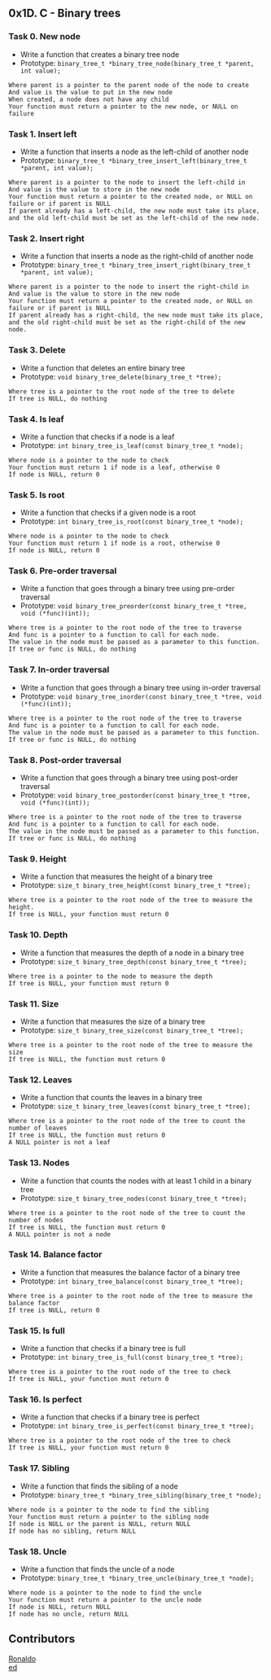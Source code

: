 ## 0x1D. C - Binary trees
### Task 0. New node
- Write a function that creates a binary tree node
- Prototype: ```binary_tree_t *binary_tree_node(binary_tree_t *parent, int value);```
```
Where parent is a pointer to the parent node of the node to create
And value is the value to put in the new node
When created, a node does not have any child
Your function must return a pointer to the new node, or NULL on failure
```

### Task 1. Insert left
- Write a function that inserts a node as the left-child of another node
- Prototype: ```binary_tree_t *binary_tree_insert_left(binary_tree_t *parent, int value);```
```
Where parent is a pointer to the node to insert the left-child in
And value is the value to store in the new node
Your function must return a pointer to the created node, or NULL on failure or if parent is NULL
If parent already has a left-child, the new node must take its place,  
and the old left-child must be set as the left-child of the new node.
```

### Task 2. Insert right
- Write a function that inserts a node as the right-child of another node
- Prototype: ```binary_tree_t *binary_tree_insert_right(binary_tree_t *parent, int value);```
```
Where parent is a pointer to the node to insert the right-child in
And value is the value to store in the new node
Your function must return a pointer to the created node, or NULL on failure or if parent is NULL
If parent already has a right-child, the new node must take its place,  
and the old right-child must be set as the right-child of the new node.
```

### Task 3. Delete
- Write a function that deletes an entire binary tree
- Prototype: ```void binary_tree_delete(binary_tree_t *tree);```
```
Where tree is a pointer to the root node of the tree to delete
If tree is NULL, do nothing
```

### Task 4. Is leaf
- Write a function that checks if a node is a leaf
- Prototype: ```int binary_tree_is_leaf(const binary_tree_t *node);```
```
Where node is a pointer to the node to check
Your function must return 1 if node is a leaf, otherwise 0
If node is NULL, return 0
```

### Task 5. Is root
- Write a function that checks if a given node is a root
- Prototype: ```int binary_tree_is_root(const binary_tree_t *node);```
```
Where node is a pointer to the node to check
Your function must return 1 if node is a root, otherwise 0
If node is NULL, return 0
```

### Task 6. Pre-order traversal
- Write a function that goes through a binary tree using pre-order traversal
- Prototype: ```void binary_tree_preorder(const binary_tree_t *tree, void (*func)(int));```
```
Where tree is a pointer to the root node of the tree to traverse
And func is a pointer to a function to call for each node. 
The value in the node must be passed as a parameter to this function.
If tree or func is NULL, do nothing
```

### Task 7. In-order traversal
- Write a function that goes through a binary tree using in-order traversal
- Prototype: ```void binary_tree_inorder(const binary_tree_t *tree, void (*func)(int));```
```
Where tree is a pointer to the root node of the tree to traverse
And func is a pointer to a function to call for each node. 
The value in the node must be passed as a parameter to this function.
If tree or func is NULL, do nothing
```

### Task 8. Post-order traversal
- Write a function that goes through a binary tree using post-order traversal
- Prototype: ```void binary_tree_postorder(const binary_tree_t *tree, void (*func)(int));```
```
Where tree is a pointer to the root node of the tree to traverse
And func is a pointer to a function to call for each node. 
The value in the node must be passed as a parameter to this function.
If tree or func is NULL, do nothing
````

### Task 9. Height
- Write a function that measures the height of a binary tree
- Prototype: ```size_t binary_tree_height(const binary_tree_t *tree);```
```
Where tree is a pointer to the root node of the tree to measure the height.
If tree is NULL, your function must return 0
```

### Task 10. Depth
- Write a function that measures the depth of a node in a binary tree
- Prototype: ```size_t binary_tree_depth(const binary_tree_t *tree);```
```
Where tree is a pointer to the node to measure the depth
If tree is NULL, your function must return 0
```

### Task 11. Size
- Write a function that measures the size of a binary tree
- Prototype: ```size_t binary_tree_size(const binary_tree_t *tree);```
```
Where tree is a pointer to the root node of the tree to measure the size
If tree is NULL, the function must return 0
```

### Task 12. Leaves
- Write a function that counts the leaves in a binary tree
- Prototype: ```size_t binary_tree_leaves(const binary_tree_t *tree);```
```
Where tree is a pointer to the root node of the tree to count the number of leaves
If tree is NULL, the function must return 0
A NULL pointer is not a leaf
```

### Task 13. Nodes
- Write a function that counts the nodes with at least 1 child in a binary tree
- Prototype: ```size_t binary_tree_nodes(const binary_tree_t *tree);```
```
Where tree is a pointer to the root node of the tree to count the number of nodes
If tree is NULL, the function must return 0
A NULL pointer is not a node
```

### Task 14. Balance factor
- Write a function that measures the balance factor of a binary tree
- Prototype: ```int binary_tree_balance(const binary_tree_t *tree);```
```
Where tree is a pointer to the root node of the tree to measure the balance factor
If tree is NULL, return 0
```

### Task 15. Is full
- Write a function that checks if a binary tree is full
- Prototype: ```int binary_tree_is_full(const binary_tree_t *tree);```
```
Where tree is a pointer to the root node of the tree to check
If tree is NULL, your function must return 0
```

### Task 16. Is perfect
- Write a function that checks if a binary tree is perfect
- Prototype: ```int binary_tree_is_perfect(const binary_tree_t *tree);```
```
Where tree is a pointer to the root node of the tree to check
If tree is NULL, your function must return 0
```

### Task 17. Sibling
- Write a function that finds the sibling of a node
- Prototype: ```binary_tree_t *binary_tree_sibling(binary_tree_t *node);```
```
Where node is a pointer to the node to find the sibling
Your function must return a pointer to the sibling node
If node is NULL or the parent is NULL, return NULL
If node has no sibling, return NULL
```

### Task 18. Uncle
- Write a function that finds the uncle of a node
- Prototype: ```binary_tree_t *binary_tree_uncle(binary_tree_t *node);```
```
Where node is a pointer to the node to find the uncle
Your function must return a pointer to the uncle node
If node is NULL, return NULL
If node has no uncle, return NULL
```

## Contributors
[Ronaldo](https://github.com/Roro1839)  
[ed](https://github.com/njogued)  
